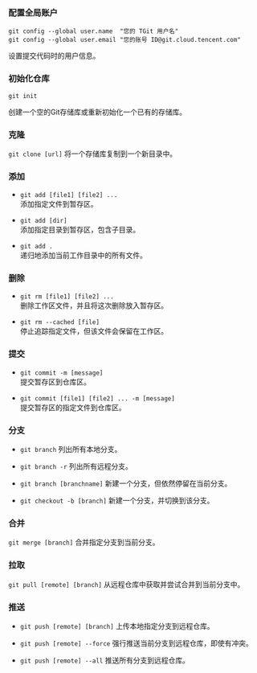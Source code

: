 ### 配置全局账户  
```
git config --global user.name  "您的 TGit 用户名"
git config --global user.email "您的账号 ID@git.cloud.tencent.com"
```  
设置提交代码时的用户信息。

### 初始化仓库
`git init`   

创建一个空的Git存储库或重新初始化一个已有的存储库。

### 克隆
`git clone [url]`
将一个存储库复制到一个新目录中。

### 添加
   
- `git add [file1] [file2] ...`  
添加指定文件到暂存区。

- `git add [dir]`  
添加指定目录到暂存区，包含子目录。

- `git add .`  
递归地添加当前工作目录中的所有文件。  

### 删除
   
- `git rm [file1] [file2] ...`  
删除工作区文件，并且将这次删除放入暂存区。

- `git rm --cached [file]`  
停止追踪指定文件，但该文件会保留在工作区。

### 提交
- `git commit -m [message]`  
提交暂存区到仓库区。

- `git commit [file1] [file2] ... -m [message]`  
提交暂存区的指定文件到仓库区。

### 分支
- `git branch`
列出所有本地分支。

- `git branch -r`
列出所有远程分支。

- `git branch [branchname]`
新建一个分支，但依然停留在当前分支。

- `git checkout -b [branch]`
新建一个分支，并切换到该分支。

### 合并
`git merge [branch]`
合并指定分支到当前分支。

### 拉取
`git pull [remote] [branch]` 
从远程仓库中获取并尝试合并到当前分支中。

### 推送
- `git push [remote] [branch]`
上传本地指定分支到远程仓库。 

- `git push [remote] --force`
强行推送当前分支到远程仓库，即使有冲突。 

- `git push [remote] --all`
推送所有分支到远程仓库。 
